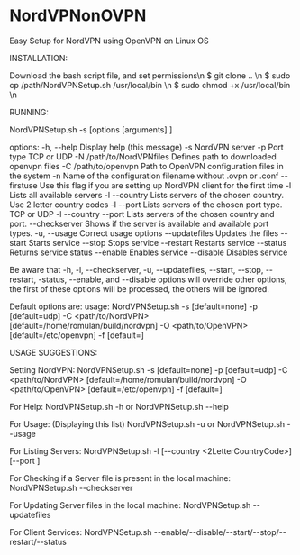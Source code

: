 # NordVPNonOVPN
Easy Setup for NordVPN using OpenVPN on Linux OS

INSTALLATION:

Download the bash script file, and set permissions\n
$ git clone .. \n
$ sudo cp /path/NordVPNSetup.sh /usr/local/bin \n
$ sudo chmod +x /usr/local/bin \n 




RUNNING:
 
NordVPNSetup.sh -s <servername> [options [arguments] ] 
 
options:
-h, --help			Display help (this message)
-s <ServerName>			NordVPN server
-p <PortType>			Port type TCP or UDP
-N /path/to/NordVPNfiles		Defines path to downloaded openvpn files
-C /path/to/openvpn		Path to OpenVPN configuration files in the system
-n <VPNServiceName>		Name of the configuration filename without .ovpn or .conf
--firstuse			Use this flag if you are setting up NordVPN client for the first time
-l				Lists all available servers
-l --country <CountryCode>	Lists servers of the chosen country. Use 2 letter country codes
-l --port <PortType>		Lists servers of the chosen port type. TCP or UDP
-l --country <CC> --port <PT>	Lists servers of the chosen country and port.
--checkserver <servername>	Shows if the server is available and available port types.
-u, --usage 			Correct usage options
--updatefiles			Updates the files
--start <VPNServiceName>		Starts service
--stop <VPNServiceName>		Stops service
--restart <VPNServiceName>	Restarts service
--status <VPNServiceName>		Returns service status
--enable <VPNServiceName>		Enables service
--disable <VPNServiceName>	Disables service
 
Be aware that -h, -l, --checkserver, -u, --updatefiles, --start, --stop, --restart, -status, --enable, and --disable options will override other options, the first of these options will be processed, the others will be ignored.
 
Default options are:
usage: NordVPNSetup.sh -s <ServerName> [default=none] -p <PortType> [default=udp] -C <path/to/NordVPN> [default=/home/romulan/build/nordvpn] -O <path/to/OpenVPN> [default=/etc/openvpn] -f <filename> [default=]



USAGE SUGGESTIONS:

Setting NordVPN:
NordVPNSetup.sh -s <ServerName> [default=none] -p <PortType> [default=udp] -C <path/to/NordVPN> [default=/home/romulan/build/nordvpn] -O <path/to/OpenVPN> [default=/etc/openvpn] -f <filename> [default=]
 
For Help:
NordVPNSetup.sh -h or NordVPNSetup.sh --help
 
For Usage: (Displaying this list)
NordVPNSetup.sh -u or NordVPNSetup.sh --usage
 
For Listing Servers:
NordVPNSetup.sh -l [--country <2LetterCountryCode>] [--port <PortType>]
 
For Checking if a Server file is present in the local machine:
NordVPNSetup.sh --checkserver <ServerName>
 
For Updating Server files in the local machine:
NordVPNSetup.sh --updatefiles
 
For Client Services:
NordVPNSetup.sh --enable/--disable/--start/--stop/--restart/--status <VPNServiceName>
